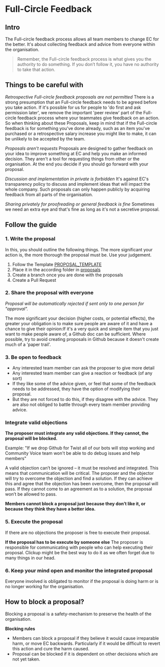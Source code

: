 # Full-Circle Feedback
## Intro

The Full-circle feedback process allows all team members to change EC for the better. It's about collecting feedback and advice from everyone within the organisation.

> Remember, the Full-circle feedback process is what gives you the authority to do something. If you don’t follow it, you have no authority to take that action.

## Things to be careful with

*Retrospective Full-circle feedback proposals are not permitted*
There is a strong presumption that an Full-circle feedback needs to be agreed before you take action. If it's possible for us for people to 'do first and ask permission later', we remove the important 'peer review' part of the Full-circle feedback process where your teammates give feedback on an action. So when thinking about these Proposals, keep in mind that if the Full-circle feedback is for something you've done already, such as an item you've purchased or a retrospective salary increase you might like to make, it can be unlikely to be accepted by the team.

*Proposals aren't requests*
Proposals are designed to gather feedback on your idea to improve something at EC and help you make an informed decision. They aren't a tool for requesting things from other or the organisation. At the end you decide if you should go forward with your proposal.

*Discussion and implementation in private is forbidden*
It's against EC's transparency policy to discuss and implement ideas that will impact the whole company. Such proposals can only happen publicly by acquiring feedback from all parts of the organisation.

*Sharing privately for proofreading or general feedback is fine*
Sometimes we need an extra eye and that's fine as long as it's not a secretive proposal.

## Follow the guide

### 1. Write the proposal

In this, you should outline the following things. The more significant your action is, the more thorough the proposal must be. Use your judgement.

 1. Follow the Template [PROPOSAL_TEMPLATE](https://github.com/Embrace-clarity/organisation/blob/master/proposals/PROPOSAL_TEMPLATE.md)
 2. Place it in the according folder in [proposals](https://github.com/Embrace-clarity/organisation/blob/master/proposals)
 3. Create a branch once you are done with the proposals
 4. Create a Pull Request

### 2. Share the proposal with everyone

*Proposal will be automatically rejected if sent only to one person for "approval".*

The more significant your decision (higher costs, or potential effects), the greater your obligation is to make sure people are aware of it and have a chance to give their opinion:If it's a very quick and simple item that you just want to make people aware of, a Github doc can be sufficient. Where possible, try to avoid creating proposals in Github because it doesn't create much of a 'paper trail'.

### 3. Be open to feedback

- Any interested team member can ask the proposer to give more detail
- Any interested team member can give a reaction or feedback (of any sort)
- If they like some of the advice given, or feel that some of the feedback needs to be addressed, they have the option of modifying their proposal.
- But they are not forced to do this, if they disagree with the advice. They are also not obliged to battle through every team member providing advice.

### Integrate valid objections
**The proposer must integrate any valid objections. If they cannot, the proposal will be blocked.**

Example: "If we drop Github for Twist all of our bots will stop working and Community Voice team won't be able to do debug issues and help members"

A valid objection can’t be ignored – it must be resolved and integrated. This means that communication will be critical. The proposer and the objector will try to overcome the objection and find a solution. If they can achieve this and agree that the objection has been overcome, then the proposal will pass. If they cannot come to an agreement as to a solution, the proposal won’t be allowed to pass.

**Members cannot block a proposal just because they don’t like it, or because they think they have a better idea.**

### 5. Execute the proposal
If there are no objections the proposer is free to execute their proposal.

**If the proposal has to be execute by someone else**
The proposer is responsible for communicating with people who can help executing their proposal. Clickup might be the best way to do it as we often forget due to many things in our head.

### 6. Keep your mind open and monitor the integrated proposal
Everyone involved is obligated to monitor if the proposal is doing harm or is no longer working for the organisation.

## How to block a proposal?

Blocking a proposal is a safety-mechanism to preserve the health of the organisation.

**Blocking rules**
- Members can block a proposal if they believe it would cause irreparable harm, or move EC backwards. Particularly if it would be difficult to revert this action and cure the harm caused.
- Proposal can be blocked if it is dependent on other decisions which are not yet taken.
